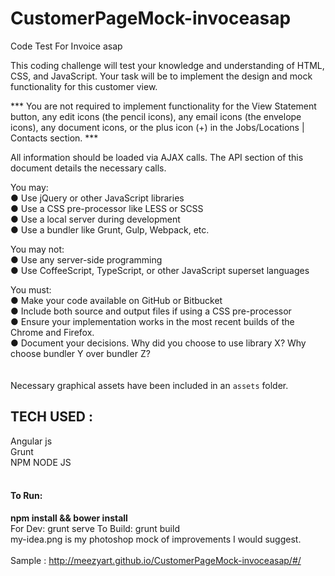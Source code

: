 # CustomerPageMock-invoceasap
Code Test For Invoice asap

This coding challenge will test your knowledge and understanding of HTML, CSS, and JavaScript.  Your task will be to implement the design and mock functionality for this customer view.

*** You are not required to implement functionality for the View Statement button, any edit icons (the pencil icons), any email icons (the envelope icons), any document icons, or the plus icon (+) in the Jobs/Locations | Contacts section. ***

All information should be loaded via AJAX calls.  The API section of this document details the necessary calls.

You may:<br>
●	Use jQuery or other JavaScript libraries<br>
●	Use a CSS pre-processor like LESS or SCSS<br>
●	Use a local server during development<br>
●	Use a bundler like Grunt, Gulp, Webpack, etc.<br>

You may not:<br>
●	Use any server-side programming<br>
●	Use CoffeeScript, TypeScript, or other JavaScript superset languages<br>

You must:<br>
●	Make your code available on GitHub or Bitbucket<br>
●	Include both source and output files if using a CSS pre-processor<br>
●	Ensure your implementation works in the most recent builds of the Chrome and Firefox.<br>
●	Document your decisions.  Why did you choose to use library X?  Why choose bundler Y over bundler Z?<br>
<br><br>
Necessary graphical assets have been included in an <code>assets</code> folder.<br>

<h2>TECH USED :</h2>
Angular js <br>
Grunt<br>
NPM NODE JS<br>
<br>
<h4>To Run:</h4>
<b>npm install && bower install</b><br>
For Dev: grunt serve
To Build: grunt build
<br>
my-idea.png is my photoshop mock of improvements I would suggest.<br>
<br>
Sample : <a href="http://meezyart.github.io/CustomerPageMock-invoceasap/#/" target="_blank">http://meezyart.github.io/CustomerPageMock-invoceasap/#/</a>



